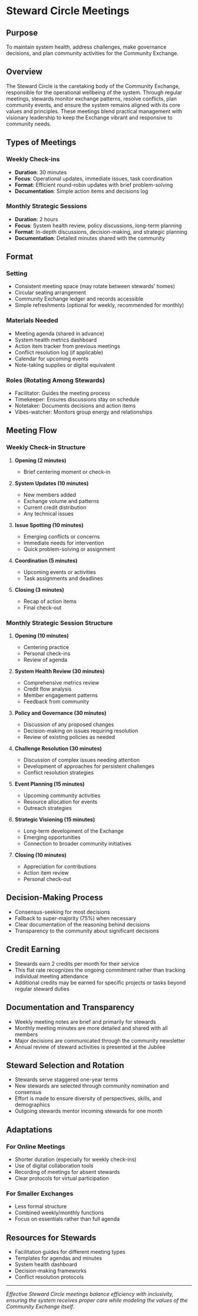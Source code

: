 # Steward Circle Meetings

## Purpose
To maintain system health, address challenges, make governance decisions, and plan community activities for the Community Exchange.

## Overview
The Steward Circle is the caretaking body of the Community Exchange, responsible for the operational wellbeing of the system. Through regular meetings, stewards monitor exchange patterns, resolve conflicts, plan community events, and ensure the system remains aligned with its core values and principles. These meetings blend practical management with visionary leadership to keep the Exchange vibrant and responsive to community needs.

## Types of Meetings

### Weekly Check-ins
- **Duration**: 30 minutes
- **Focus**: Operational updates, immediate issues, task coordination
- **Format**: Efficient round-robin updates with brief problem-solving
- **Documentation**: Simple action items and decisions log

### Monthly Strategic Sessions
- **Duration**: 2 hours
- **Focus**: System health review, policy discussions, long-term planning
- **Format**: In-depth discussions, decision-making, and strategic planning
- **Documentation**: Detailed minutes shared with the community

## Format

### Setting
- Consistent meeting space (may rotate between stewards' homes)
- Circular seating arrangement
- Community Exchange ledger and records accessible
- Simple refreshments (optional for weekly, recommended for monthly)

### Materials Needed
- Meeting agenda (shared in advance)
- System health metrics dashboard
- Action item tracker from previous meetings
- Conflict resolution log (if applicable)
- Calendar for upcoming events
- Note-taking supplies or digital equivalent

### Roles (Rotating Among Stewards)
- Facilitator: Guides the meeting process
- Timekeeper: Ensures discussions stay on schedule
- Notetaker: Documents decisions and action items
- Vibes-watcher: Monitors group energy and relationships

## Meeting Flow

### Weekly Check-in Structure
1. **Opening (2 minutes)**
   - Brief centering moment or check-in
   
2. **System Updates (10 minutes)**
   - New members added
   - Exchange volume and patterns
   - Current credit distribution
   - Any technical issues

3. **Issue Spotting (10 minutes)**
   - Emerging conflicts or concerns
   - Immediate needs for intervention
   - Quick problem-solving or assignment

4. **Coordination (5 minutes)**
   - Upcoming events or activities
   - Task assignments and deadlines

5. **Closing (3 minutes)**
   - Recap of action items
   - Final check-out

### Monthly Strategic Session Structure
1. **Opening (10 minutes)**
   - Centering practice
   - Personal check-ins
   - Review of agenda

2. **System Health Review (30 minutes)**
   - Comprehensive metrics review
   - Credit flow analysis
   - Member engagement patterns
   - Feedback from community

3. **Policy and Governance (30 minutes)**
   - Discussion of any proposed changes
   - Decision-making on issues requiring resolution
   - Review of existing policies as needed

4. **Challenge Resolution (30 minutes)**
   - Discussion of complex issues needing attention
   - Development of approaches for persistent challenges
   - Conflict resolution strategies

5. **Event Planning (15 minutes)**
   - Upcoming community activities
   - Resource allocation for events
   - Outreach strategies

6. **Strategic Visioning (15 minutes)**
   - Long-term development of the Exchange
   - Emerging opportunities
   - Connection to broader community initiatives

7. **Closing (10 minutes)**
   - Appreciation for contributions
   - Action item review
   - Personal check-out

## Decision-Making Process
- Consensus-seeking for most decisions
- Fallback to super-majority (75%) when necessary
- Clear documentation of the reasoning behind decisions
- Transparency to the community about significant decisions

## Credit Earning
- Stewards earn 2 credits per month for their service
- This flat rate recognizes the ongoing commitment rather than tracking individual meeting attendance
- Additional credits may be earned for specific projects or tasks beyond regular steward duties

## Documentation and Transparency
- Weekly meeting notes are brief and primarily for stewards
- Monthly meeting minutes are more detailed and shared with all members
- Major decisions are communicated through the community newsletter
- Annual review of steward activities is presented at the Jubilee

## Steward Selection and Rotation
- Stewards serve staggered one-year terms
- New stewards are selected through community nomination and consensus
- Effort is made to ensure diversity of perspectives, skills, and demographics
- Outgoing stewards mentor incoming stewards for one month

## Adaptations

### For Online Meetings
- Shorter duration (especially for weekly check-ins)
- Use of digital collaboration tools
- Recording of meetings for absent stewards
- Clear protocols for virtual participation

### For Smaller Exchanges
- Less formal structure
- Combined weekly/monthly functions
- Focus on essentials rather than full agenda

## Resources for Stewards
- Facilitation guides for different meeting types
- Templates for agendas and minutes
- System health dashboard
- Decision-making frameworks
- Conflict resolution protocols

---

*Effective Steward Circle meetings balance efficiency with inclusivity, ensuring the system receives proper care while modeling the values of the Community Exchange itself.*